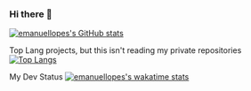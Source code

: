 ### Hi there 👋

[![emanuellopes's GitHub stats](https://github-readme-stats.vercel.app/api?username=emanuellopes&count_private=true&show_icons=true&theme=github_dark)](https://github.com/anuraghazra/github-readme-stats)

Top Lang projects, but this isn't reading my private repositories
[![Top Langs](https://github-readme-stats.vercel.app/api/top-langs/?username=emanuellopes&layout=compact&theme=github_dark)](https://github.com/anuraghazra/github-readme-stats)

My Dev Status
[![emanuellopes's wakatime stats](https://github-readme-stats.vercel.app/api/wakatime?username=emanuellopes)](https://github.com/anuraghazra/github-readme-stats)


<!--
**emanuellopes/emanuellopes** is a ✨ _special_ ✨ repository because its `README.md` (this file) appears on your GitHub profile.

Here are some ideas to get you started:

- 🔭 I’m currently working on ...
- 🌱 I’m currently learning ...
- 👯 I’m looking to collaborate on ...
- 🤔 I’m looking for help with ...
- 💬 Ask me about ...
- 📫 How to reach me: ...
- 😄 Pronouns: ...
- ⚡ Fun fact: ...
-->
